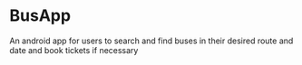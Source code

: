 # BusApp
An android app for users to search and find buses in their desired route and date and book tickets if necessary
